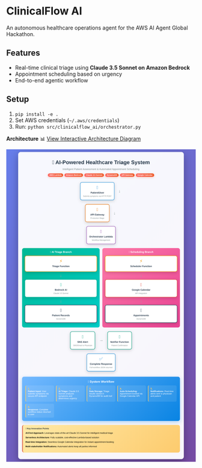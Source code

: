 # ClinicalFlow AI
An autonomous healthcare operations agent for the AWS AI Agent Global Hackathon.

## Features
- Real-time clinical triage using **Claude 3.5 Sonnet on Amazon Bedrock**
- Appointment scheduling based on urgency
- End-to-end agentic workflow

## Setup
1. `pip install -e .`
2. Set AWS credentials (`~/.aws/credentials`)
3. Run: `python src/clinicalflow_ai/orchestrator.py`

**Architecture**
📊 [View Interactive Architecture Diagram](docs/healthcare_architecture_diagram.html)

![Architecture Preview](docs/healthcare_architecture_diagram.png)
